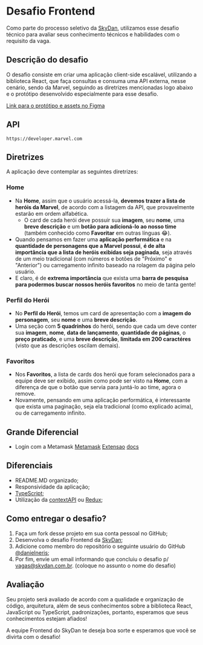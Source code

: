 # Desafio Frontend
Como parte do processo seletivo da [SkyDan](https://github.com/Sky-Dan), utilizamos esse desafio técnico para avaliar seus conhecimento técnicos e habilidades com o requisito da vaga.

## Descrição do desafio

O desafio consiste em criar uma aplicação client-side escalável, utilizando a biblioteca React, que faça consultas e consuma uma API externa, nesse cenário, sendo da Marvel, seguindo as diretrizes mencionadas logo abaixo e o protótipo desenvolvido especialmente para esse desafio.

[Link para o protótipo e assets no Figma](https://figma.com/file/b7EzpqbYSCIjj2OFHPGCqY/Live-On-Challenge-Frontend-React)

## API

```https://developer.marvel.com```

## Diretrizes

A aplicação deve contemplar as seguintes diretrizes:

### Home

- Na **Home**, assim que o usuário acessá-la, **devemos trazer a lista de heróis da Marvel**, de acordo com a listagem da API, que provavelmente estarão em ordem alfabética.
  - O card de cada herói deve possuir sua **imagem**, seu **nome**, uma **breve descrição** e um **botão para adicioná-lo ao nosso time** (também conhecido como **Favoritar** em outras línguas 😂).
- Quando pensamos em fazer uma **aplicação performática** e na **quantidade de personagens que a Marvel possui**, **é de alta importância que a lista de heróis exibidas seja paginada**, seja através de um meio tradicional (com números e botões de "Próximo" e "Anterior") ou carregamento infinito baseado na rolagem da página pelo usuário.
- E claro, é de **extrema importância** que exista uma **barra de pesquisa para podermos buscar nossos heróis favoritos** no meio de tanta gente!

### Perfil do Herói

- No **Perfil do Herói**, temos um card de apresentação com a **imagem do personagem**, seu **nome** e uma **breve descrição**.
- Uma seção com **5 quadrinhos** do herói, sendo que cada um deve conter sua **imagem**, **nome**, **data de lançamento**, **quantidade de páginas**, o **preço praticado**, e uma **breve descrição**, **limitada em 200 caractéres** (visto que as descrições oscilam demais).

### Favoritos

- Nos **Favoritos**, a lista de cards dos herói que foram selecionados para a equipe deve ser exibido, assim como pode ser visto na **Home**, com a diferença de que o botão que servia para juntá-lo ao time, agora o remove.
- Novamente, pensando em uma aplicação performática, é interessante que exista uma paginação, seja ela tradicional (como explicado acima), ou de carregamento infinito.

## Grande Diferencial
- Login com a Metamask [Metamask](https://docs.metamask.io/guide/getting-started.html#basic-considerations)
[Extensao](https://chrome.google.com/webstore/detail/metamask/nkbihfbeogaeaoehlefnkodbefgpgknn?hl=en)
[docs](https://docs.metamask.io/guide/ethereum-provider.html#events)

## Diferenciais

- README.MD organizado;
- Responsividade da aplicação;
- [TypeScript](https://typescriptlang.org);
- Utilização da [contextAPI](https://reactjs.org/docs/context.html) ou [Redux](https://redux.js.org);

## Como entregar o desafio?

1. Faça um fork desse projeto em sua conta pessoal no GitHub;
2. Desenvolva o desafio Frontend da [SkyDan](https://github.com/Sky-Dan);
3. Adicione como membro do repositório o seguinte usuário do GitHub [@danielneris](https://github.com/danielneris);
4. Por fim, envie um email informando que concluiu o desafio p/ [vagas@skydan.com.br](mailto:vagas@skydan.com.br). (coloque no assunto o nome do desafio)

## Avaliação

Seu projeto será avaliado de acordo com a qualidade e organização de código, arquitetura, além de seus conhecimentos sobre a biblioteca React, JavaScript ou TypeScript, padronizações, portanto, esperamos que seus conhecimentos estejam afiados!

A equipe Frontend do SkyDan te deseja boa sorte e esperamos que você se divirta com o desafio!
